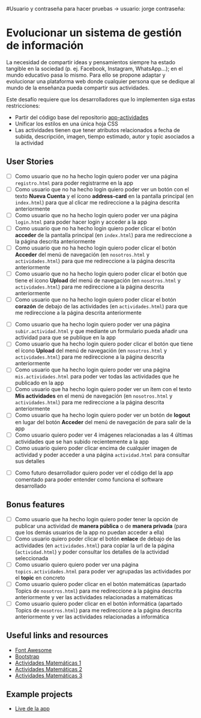 #Usuario y contraseña para hacer pruebas -> usuario: jorge contraseña:
# Evolucionar un sistema de gestión de información

La necesidad de compartir ideas y pensamientos siempre ha estado tangible en la sociedad (p. ej. Facebook, Instagram, WhatsApp...); en el mundo educativo pasa lo mismo. Para ello se propone adaptar y evolucionar una plataforma web donde cualquier persona que se dedique al mundo de la enseñanza pueda compartir sus actividades.

Este desafío requiere que los desarrolladores que lo implementen siga estas restricciones:

- Partir del código base del repositorio [app-actividades](https://github.com/dannylarrea/app-actividades)
- Unificar los estilos en una única hoja CSS
- Las actividades tienen que tener atributos relacionados a fecha de subida, descripción, imagen, tiempo estimado, autor y topic asociados a la actividad

## User Stories

<!-- Sin Login -->

- [ ] Como usuario que no ha hecho login quiero poder ver una página `registro.html` para poder registrarme en la app
- [ ] Como usuario que no ha hecho login quiero poder ver un botón con el texto **Nueva Cuenta** y el ícono **address-card** en la pantalla principal (en `index.html`) para que al clicar me redireccione a la página descrita anteriormente
- [ ] Como usuario que no ha hecho login quiero poder ver una página `login.html` para poder hacer login y acceder a la app
- [ ] Como usuario que no ha hecho login quiero poder clicar el botón **acceder** de la pantalla principal (en `index.html`) para me redireccione a la página descrita anteriormente
- [ ] Como usuario que no ha hecho login quiero poder clicar el botón **Acceder** del menú de navegación (en `nosotros.html` y `actividades.html`) para que me redireccione a la página descrita anteriormente
- [ ] Como usuario que no ha hecho login quiero poder clicar el botón que tiene el ícono **Upload** del menú de navegación (en `nosotros.html` y `actividades.html`) para me redireccione a la página descrita anteriormente
- [ ] Como usuario que no ha hecho login quiero poder clicar el botón **corazón** de debajo de las actividades (en `actividades.html`) para que me redireccione a la página descrita anteriormente

<!-- Login -->

- [ ] Como usuario que ha hecho login quiero poder ver una página `subir.actividad.html` y que mediante un formulario pueda añadir una actividad para que se publique en la app
- [ ] Como usuario que ha hecho login quiero poder clicar el botón que tiene el ícono **Upload** del menú de navegación (en `nosotros.html` y `actividades.html`) para me redireccione a la página descrita anteriormente
- [ ] Como usuario que ha hecho login quiero poder ver una página `mis.actividades.html` para poder ver todas las actividades que he publicado en la app
- [ ] Como usuario que ha hecho login quiero poder ver un ítem con el texto **Mis actividades** en el menú de navegación (en `nosotros.html` y `actividades.html`) para me redireccione a la página descrita anteriormente
- [ ] Como usuario que ha hecho login quiero poder ver un botón de **logout** en lugar del botón **Acceder** del menú de navegación de para salir de la app
- [ ] Como usuario quiero poder ver 4 imágenes relacionadas a las 4 últimas actividades que se han subido recientemente a la app
- [ ] Como usuario quiero poder clicar encima de cualquier imagen de actividad y poder acceder a una página `actividad.html` para consultar sus detalles

<!-- Desarrollador -->

- [ ] Como futuro desarrollador quiero poder ver el código del la app comentado para poder entender como funciona el software desarrollado

## Bonus features

<!-- Usuario con/sin login -->

- [ ] Como usuario que ha hecho login quiero poder tener la opción de publicar una actividad de **manera pública** o de **manera privada** (para que los demás usuarios de la app no puedan acceder a ella)
- [ ] Como usuario quiero poder clicar el botón **enlace** de debajo de las actividades (en `actividades.html`) para copiar la url de la página (`actividad.html`) y poder consultar los detalles de la actividad seleccionada
- [ ] Como usuario quiero quiero poder ver una página `topics.actividades.html` para poder ver agrupadas las actividades por el **topic** en concreto
- [ ] Como usuario quiero poder clicar en el botón matemáticas (apartado Topics de `nosotros.html`) para me redireccione a la página descrita anteriormente y ver las actividades relacionadas a matemáticas
- [ ] Como usuario quiero poder clicar en el botón informática (apartado Topics de `nosotros.html`) para me redireccione a la página descrita anteriormente y ver las actividades relacionadas a informática

## Useful links and resources

- [Font Awesome](https://fontawesome.com/)
- [Bootstrap](https://getbootstrap.com/)
- [Actividades Matemáticas 1](http://www.xtec.cat//crp-anoia/webcons/sumari.htm)
- [Actividades Matemáticas 2](https://www.polyhedra.net/es/)
- [Actividades Matemáticas 3](http://recursostic.educacion.es/descartes/web/materiales_didacticos/Combinatoria/indice.htm)

## Example projects

- [Live de la app](https://dannylarrea.github.io/app-actividades/index.html)
